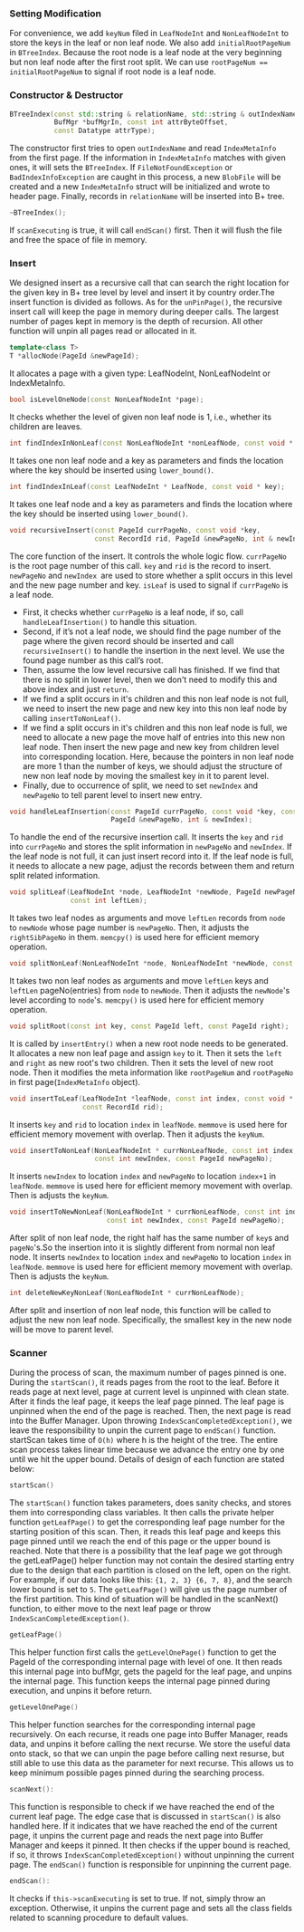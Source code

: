 ### Setting Modification
For convenience, we add `keyNum` filed in `LeafNodeInt` and `NonLeafNodeInt` to store the keys in the leaf or non leaf node.
We also add `initialRootPageNum` in `BTreeIndex`. Because the root node is a leaf node at the very beginning but non leaf node after the first root split. We can use `rootPageNum == initialRootPageNum` to signal if root node is a leaf node.
### Constructor & Destructor
```C++
BTreeIndex(const std::string & relationName, std::string & outIndexName,
           BufMgr *bufMgrIn, const int attrByteOffset, 
           const Datatype attrType);
```
The constructor first tries to open `outIndexName` and read `IndexMetaInfo` from the first page. If the information in `IndexMetaInfo` matches with given ones, it will sets the `BTreeIndex`. If `FileNotFoundException` or `BadIndexInfoException` are caught in this process, a new `BlobFile` will be created and a new `IndexMetaInfo` struct will be initialized and wrote to header page. Finally, records in `relationName` will be inserted into B+ tree.
```C++
~BTreeIndex();
```
If `scanExecuting` is true, it will call `endScan()` first. Then it will flush the file and free the space of file in memory.
### Insert
We designed insert as a recursive call that can search the right location for the given key in B+ tree level by level and insert it by country order.The insert function is divided as follows. As for the  `unPinPage()`, the recursive insert call will keep the page in memory  during deeper calls. The largest number of pages kept in memory is the depth of recursion.  All other function will unpin all pages read or allocated in it.
```C++
template<class T>
T *allocNode(PageId &newPageId);
```
It allocates a page with a given type: LeafNodeInt, NonLeafNodeInt or IndexMetaInfo.
```C++
bool isLevelOneNode(const NonLeafNodeInt *page);
```
It checks whether the level of given non leaf node is 1, i.e., whether its children are leaves.
```C++
int findIndexInNonLeaf(const NonLeafNodeInt *nonLeafNode, const void * key);
```
It takes one non leaf node and a key as parameters and finds the location where the key should be inserted using `lower_bound()`.
```C++
int findIndexInLeaf(const LeafNodeInt * LeafNode, const void * key);
```
It takes one leaf node and a key as parameters and finds the location where the key should be inserted using `lower_bound()`.
```C++
void recursiveInsert(const PageId currPageNo, const void *key, 
                     const RecordId rid, PageId &newPageNo, int & newIndex, bool isLeaf);
```
The core function of the insert. It controls the whole logic flow. `currPageNo` is the root page number of this call. `key` and `rid` is the record to insert. `newPageNo` and `newIndex `are used to store whether a split occurs in this level and the new page number and key. `isLeaf` is used to signal if `currPageNo` is a leaf node.
- First, it checks whether `currPageNo` is a leaf node, if so, call `handleLeafInsertion()` to handle this situation.
- Second, if it’s not a leaf node, we should find the page number of the page where the given record should be inserted and call `recursiveInsert()` to handle the insertion in the next level. We use the found page number as this call’s root.
- Then, assume the low level recursive call has finished. If we find that there is no split in lower level, then we don't need to modify this and above index and just `return`.
- If we find a split occurs in it's children and this non leaf node is not full, we need to insert the new page and new key into this non leaf node by calling `insertToNonLeaf()`.
- If we find a split occurs in it's children and this non leaf node is full, we need to allocate a new page the move half of entries into this new non leaf node. Then insert the new page and new key from children level into corresponding location. Here, because the pointers in non leaf node are more 1 than the number of keys, we should adjust the structure of new non leaf node by moving the smallest key in it to parent level.
- Finally, due to occurrence of split, we need to set `newIndex` and `newPageNo` to tell parent level to insert new entry.
```C++
void handleLeafInsertion(const PageId currPageNo, const void *key, const RecordId rid, 
                         PageId &newPageNo, int & newIndex);
```
To handle the end of the recursive insertion call. It inserts the `key` and `rid` into `currPageNo` and stores the split information in `newPageNo` and `newIndex`.
If the leaf node is not full, it can just insert record into it.
If the leaf node is full, it needs to allocate a new page, adjust the records between them and return split related information.
```C++
void splitLeaf(LeafNodeInt *node, LeafNodeInt *newNode, PageId newPageNo, 
               const int leftLen);
```
It takes two leaf nodes as arguments and move `leftLen` records from `node` to `newNode` whose page number is `newPageNo`. Then, it adjusts the `rightSibPageNo` in them. `memcpy()` is used here for efficient memory operation.
```C++
void splitNonLeaf(NonLeafNodeInt *node, NonLeafNodeInt *newNode, const int leftLen);
```
It takes two non leaf nodes as arguments and move `leftLen` keys and `leftLen` pageNo(entries) from `node` to `newNode`. Then it adjusts the `newNode`'s level according to `node`'s. `memcpy()` is used here for efficient memory operation.
```C++
void splitRoot(const int key, const PageId left, const PageId right);
```
It is called by `insertEntry()` when a new root node needs to be generated. It allocates a new non leaf page and assign `key` to it. Then it sets the `left` and `right` as new root's two children. Then it sets the level of new root node. Then it modifies the meta information like `rootPageNum` and `rootPageNo` in first page(`IndexMetaInfo` object).
```C++
void insertToLeaf(LeafNodeInt *leafNode, const int index, const void * key, 
                  const RecordId rid);
```
It inserts `key` and `rid` to location `index` in `leafNode`. `memmove` is used here for efficient memory movement with overlap. Then it adjusts the `keyNum`.
```C++
void insertToNonLeaf(NonLeafNodeInt * currNonLeafNode, const int index, 
                     const int newIndex, const PageId newPageNo);
```
It inserts `newIndex` to location `index` and `newPageNo` to location `index+1` in `leafNode`. `memmove` is used here for efficient memory movement with overlap. Then is adjusts the `keyNum`.
```C++
void insertToNewNonLeaf(NonLeafNodeInt * currNonLeafNode, const int index, 
                        const int newIndex, const PageId newPageNo);
```
After split of non leaf node, the right half has the same number of `key`s and `pageNo`'s.So the insertion into it is slightly different from normal non leaf node. It inserts `newIndex` to location `index` and `newPageNo` to location `index` in `leafNode`. `memmove` is used here for efficient memory movement with overlap. Then is adjusts the `keyNum`.
```C++
int deleteNewKeyNonLeaf(NonLeafNodeInt * currNonLeafNode);
```
After split and insertion of non leaf node, this function will be called to adjust the new non leaf node. Specifically, the smallest key in the new node will be move to parent level.

### Scanner
During the process of scan, the maximum number of pages pinned is one. During the `startScan()`, it reads pages from the root to the leaf. Before it reads page at next level, page at current level is unpinned with clean state. After it finds the leaf page, it keeps the leaf page pinned. The leaf page is unpinned when the end of the page is reached. Then, the next page is read into the Buffer Manager. Upon throwing `IndexScanCompletedException()`, we leave the responsibility to unpin the current page to `endScan()` function. startScan takes time of `O(h)` where h is the height of the tree. The entire scan process takes linear time because we advance the entry one by one until we hit the upper bound. Details of design of each function are stated below:
```C++
startScan()
```
The `startScan()` function takes parameters, does sanity checks, and stores them into corresponding class variables. It then calls the private helper function `getLeafPage()` to get the corresponding leaf page number for the starting position of this scan. Then, it reads this leaf page and keeps this page pinned until we reach the end of this page or the upper bound is reached. Note that there is a possibility that the leaf page we got through the getLeafPage() helper function may not contain the desired starting entry due to the design that each partition is closed on the left, open on the right. For example, if our data looks like this: `{1, 2, 3} {6, 7, 8}`, and the search lower bound is set to `5`. The `getLeafPage()` will give us the page number of the first partition. This kind of situation will be handled in the scanNext() function, to either move to the next leaf page or throw `IndexScanCompletedException()`.
```C++
getLeafPage()
```
This helper function first calls the `getLevelOnePage()` function to get the PageId of the corresponding internal page with level of one. It then reads this internal page into bufMgr, gets the pageId for the leaf page, and unpins the internal page. This function keeps the internal page pinned during execution, and unpins it before return.
```C++
getLevelOnePage()
```
This helper function searches for the corresponding internal page recursively. On each recurse, it reads one page into Buffer Manager, reads data, and unpins it before calling the next recurse. We store the useful data onto stack, so that we can unpin the page before calling next resurse, but still able to use this data as the parameter for next recurse. This allows us to keep minimum possible pages pinned during the searching process.
```C++
scanNext():
```
This function is responsible to check if we have reached the end of the current leaf page. The edge case that is discussed in `startScan()` is also handled here. If it indicates that we have reached the end of the current page, it unpins the current page and reads the next page into Buffer Manager and keeps it pinned. It then checks if the upper bound is reached, if so, it throws `IndexScanCompletedException()` without unpinning the current page. The `endScan()` function is responsible for unpinning the current page.
```C++
endScan():
```
It checks if `this->scanExecuting` is set to true. If not, simply throw an exception. Otherwise, it unpins the current page and sets all the class fields related to scanning procedure to default values. 
